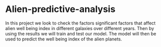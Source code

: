 # Alien-predictive-analysis
In this project we look to check the factors significant factors that affect alien well being index in different galaxies over different years.
Then by using the results we will train and test our model. The model will then be used to predict the well being index of the alien planets.
